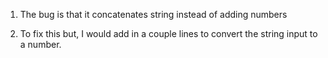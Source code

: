1. The bug is that it concatenates string instead of adding numbers

2. To fix this but, I would add in a couple lines to convert the string input to a number.
